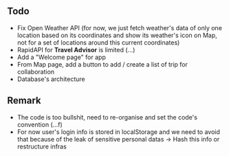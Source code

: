 ## Todo
* Fix Open Weather API (for now, we just fetch weather's data of only one location based on its coordinates and show its weather's icon on Map, not for a set of locations around this current coordinates)
* RapidAPI for **Travel Advisor** is limited (...)
* Add a "Welcome page" for app
* From Map page, add a button to add / create a list of trip for collaboration
* Database's architecture


## Remark
* The code is too bullshit, need to re-organise and set the code's convention (...f)
* For now user's login info is stored in localStorage and we need to avoid that because of the leak of sensitive personal datas -> Hash this info or restructure infras
